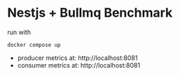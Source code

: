 # Nestjs + Bullmq Benchmark

run with

```
docker compose up
```

- producer metrics at: http://localhost:8081
- consumer metrics at: http://localhost:8081
